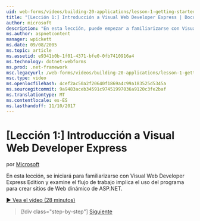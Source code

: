 ```yaml
---
uid: web-forms/videos/building-20-applications/lesson-1-getting-started-with-visual-web-developer-express
title: "[Lección 1:] Introducción a Visual Web Developer Express | Documentos de Microsoft"
author: microsoft
description: "En esta lección, puede empezar a familiarizarse con Visual Web Developer Express Edition y examine el flujo de trabajo implica el uso del programa para generar din..."
ms.author: aspnetcontent
manager: wpickett
ms.date: 09/08/2005
ms.topic: article
ms.assetid: e9341b0b-1f01-4371-bfe0-0fb7410916a4
ms.technology: dotnet-webforms
ms.prod: .net-framework
msc.legacyurl: /web-forms/videos/building-20-applications/lesson-1-getting-started-with-visual-web-developer-express
msc.type: video
ms.openlocfilehash: 4cef2ac50a2f20640f1869a4c99a183525d5345a
ms.sourcegitcommit: 9a9483aceb34591c97451997036a9120c3fe2baf
ms.translationtype: MT
ms.contentlocale: es-ES
ms.lasthandoff: 11/10/2017
---
```

<a name="lesson-1-getting-started-with-visual-web-developer-express"></a>[Lección 1:] Introducción a Visual Web Developer Express
====================
por [Microsoft](https://github.com/microsoft)

En esta lección, se iniciará para familiarizarse con Visual Web Developer Express Edition y examine el flujo de trabajo implica el uso del programa para crear sitios de Web dinámico de ASP.NET.

[&#9654; Vea el vídeo (28 minutos)](https://channel9.msdn.com/Blogs/ASP-NET-Site-Videos/lesson-1-getting-started-with-visual-web-developer-express)

>[!div class="step-by-step"]
[Siguiente](lesson-2-creating-a-web-forms-user-interface.md)
